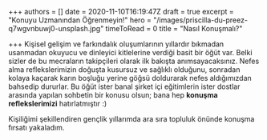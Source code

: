 +++
authors = []
date = 2020-11-10T16:19:47Z
draft = true
excerpt = "Konuyu Uzmanından Öğrenmeyin!"
hero = "/images/priscilla-du-preez-q7wgvnbuwj0-unsplash.jpg"
timeToRead = 0
title = "Nasıl Konuşmalı?"

+++
Kişisel gelişim ve farkındalık oluşumlarının yıllardır bıkmadan usanmadan okuyucu ve dinleyici kitlelerine verdiği basit bir öğüt var. Belki sizler de bu mecraların takipçileri olarak ilk bakışta anımsayacaksınız. Nefes alma reflekslerimizin doğuşta kusursuz ve sağlıklı olduğunu, sonradan kolaya kaçarak karın boşluğu yerine göğsü doldurarak nefes aldığımızdan bahsedip dururlar. Bu öğüt ister banal şirket içi eğitimlerin ister dostlar arasında yapılan sohbetin bir konusu olsun; bana hep **konuşma reflekslerimizi** hatırlatmıştır :)

Kişiliğimi şekillendiren gençlik yıllarımda ara sıra topluluk önünde konuşma fırsatı yakaladım. 